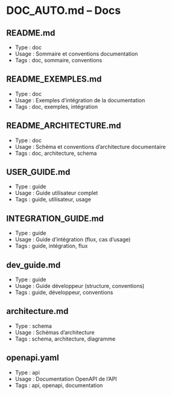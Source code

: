 # DOC_AUTO.md – Docs

## README.md
- Type : doc
- Usage : Sommaire et conventions documentation
- Tags : doc, sommaire, conventions

## README_EXEMPLES.md
- Type : doc
- Usage : Exemples d’intégration de la documentation
- Tags : doc, exemples, intégration

## README_ARCHITECTURE.md
- Type : doc
- Usage : Schéma et conventions d’architecture documentaire
- Tags : doc, architecture, schema

## USER_GUIDE.md
- Type : guide
- Usage : Guide utilisateur complet
- Tags : guide, utilisateur, usage

## INTEGRATION_GUIDE.md
- Type : guide
- Usage : Guide d’intégration (flux, cas d’usage)
- Tags : guide, intégration, flux

## dev_guide.md
- Type : guide
- Usage : Guide développeur (structure, conventions)
- Tags : guide, développeur, conventions

## architecture.md
- Type : schema
- Usage : Schémas d’architecture
- Tags : schema, architecture, diagramme

## openapi.yaml
- Type : api
- Usage : Documentation OpenAPI de l’API
- Tags : api, openapi, documentation

